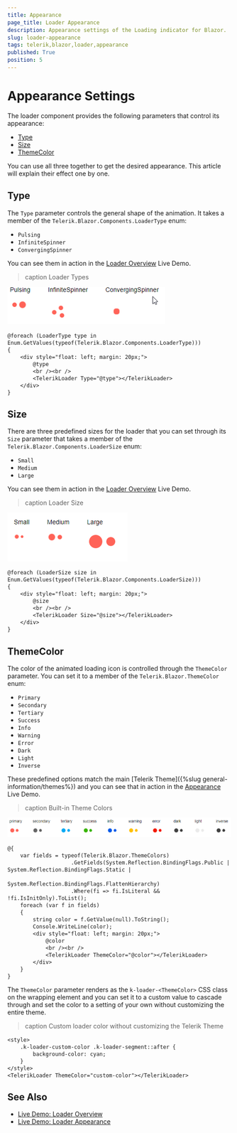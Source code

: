 ```yaml
---
title: Appearance
page_title: Loader Appearance
description: Appearance settings of the Loading indicator for Blazor.
slug: loader-appearance
tags: telerik,blazor,loader,appearance
published: True
position: 5
---
```


# Appearance Settings

The loader component provides the following parameters that control its appearance:

* [Type](#type)
* [Size](#size)
* [ThemeColor](#themecolor)

You can use all three together to get the desired appearance. This article will explain their effect one by one.

## Type

The `Type` parameter controls the general shape of the animation. It takes a member of the `Telerik.Blazor.Components.LoaderType` enum:

* `Pulsing`
* `InfiniteSpinner`
* `ConvergingSpinner`

You can see them in action in the [Loader Overview](https://demos.telerik.com/blazor-ui/loader/overview) Live Demo.

>caption Loader Types

![loader types](images/loader-types.gif)

````CSHTML
@foreach (LoaderType type in Enum.GetValues(typeof(Telerik.Blazor.Components.LoaderType)))
{
    <div style="float: left; margin: 20px;">
        @type
        <br /><br />
        <TelerikLoader Type="@type"></TelerikLoader>
    </div>
}
````

## Size

There are three predefined sizes for the loader that you can set through its `Size` parameter that takes a member of the `Telerik.Blazor.Components.LoaderSize` enum:

* `Small`
* `Medium`
* `Large`

You can see them in action in the [Loader Overview](https://demos.telerik.com/blazor-ui/loader/overview) Live Demo.

>caption Loader Size

![loader size](images/loader-size.png)

````CSHTML
@foreach (LoaderSize size in Enum.GetValues(typeof(Telerik.Blazor.Components.LoaderSize)))
{
    <div style="float: left; margin: 20px;">
        @size
        <br /><br />
        <TelerikLoader Size="@size"></TelerikLoader>
    </div>
}
````

## ThemeColor

The color of the animated loading icon is controlled through the `ThemeColor` parameter. You can set it to a member of the `Telerik.Blazor.ThemeColor` enum:

* `Primary`
* `Secondary`
* `Tertiary`
* `Success`
* `Info`
* `Warning`
* `Error`
* `Dark`
* `Light`
* `Inverse`

These predefined options match the main [Telerik Theme]({%slug general-information/themes%}) and you can see that in action in the [Appearance](https://demos.telerik.com/blazor-ui/loader/appearance) Live Demo.

>caption Built-in Theme Colors

![Loader Theme Colors](images/loader-built-in-theme-colors.png)

````CSHTML
@{
    var fields = typeof(Telerik.Blazor.ThemeColors)
                    .GetFields(System.Reflection.BindingFlags.Public | System.Reflection.BindingFlags.Static |
                       System.Reflection.BindingFlags.FlattenHierarchy)
                    .Where(fi => fi.IsLiteral && !fi.IsInitOnly).ToList();
    foreach (var f in fields)
    {
        string color = f.GetValue(null).ToString();
        Console.WriteLine(color);
        <div style="float: left; margin: 20px;">
            @color
            <br /><br />
            <TelerikLoader ThemeColor="@color"></TelerikLoader>
        </div>
    }
}
````

The `ThemeColor` parameter renders as the `k-loader-<ThemeColor>` CSS class on the wrapping element and you can set it to a custom value to cascade through and set the color to a setting of your own without customizing the entire theme.

>caption Custom loader color without customizing the Telerik Theme

````CSHTML
<style>
    .k-loader-custom-color .k-loader-segment::after {
        background-color: cyan;
    }
</style>
<TelerikLoader ThemeColor="custom-color"></TelerikLoader>
````

## See Also

  * [Live Demo: Loader Overview](https://demos.telerik.com/blazor-ui/loader/overview)
  * [Live Demo: Loader Appearance](https://demos.telerik.com/blazor-ui/loader/appearance)
